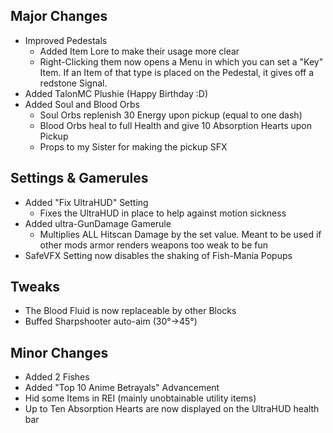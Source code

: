 ## Major Changes
- Improved Pedestals
  - Added Item Lore to make their usage more clear
  - Right-Clicking them now opens a Menu in which you can set a "Key" Item. If an Item of that type is placed on the Pedestal, it gives off a redstone Signal.
- Added TalonMC Plushie (Happy Birthday :D)
- Added Soul and Blood Orbs
  - Soul Orbs replenish 30 Energy upon pickup (equal to one dash)
  - Blood Orbs heal to full Health and give 10 Absorption Hearts upon Pickup
  - Props to my Sister for making the pickup SFX
## Settings & Gamerules
- Added "Fix UltraHUD" Setting
  - Fixes the UltraHUD in place to help against motion sickness
- Added ultra-GunDamage Gamerule
  - Multiplies ALL Hitscan Damage by the set value. Meant to be used if other mods armor renders weapons too weak to be fun
- SafeVFX Setting now disables the shaking of Fish-Mania Popups
## Tweaks
- The Blood Fluid is now replaceable by other Blocks
- Buffed Sharpshooter auto-aim (30°->45°)
## Minor Changes
- Added 2 Fishes
- Added "Top 10 Anime Betrayals" Advancement
- Hid some Items in REI (mainly unobtainable utility items)
- Up to Ten Absorption Hearts are now displayed on the UltraHUD health bar
